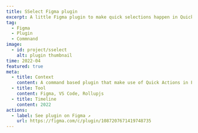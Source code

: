 ```yaml
---
title: SSelect Figma plugin
excerpt: A little Figma plugin to make quick selections happen in Quick Actions.
tag:
  - Figma
  - Plugin
  - Commnand
image:
  - id: project/sselect
    alt: plugin thumbnail
time: 2022-04
featured: true
meta:
  - title: Context
    content: A command based plugin that make use of Quick Actions in Figma to make search/selection quicker and without tons of shift and clicks. A project to learn more about Figma plugin APIs.
  - title: Tool
    content: Figma, VS Code, Rollupjs
  - title: Timeline
    content: 2022
actions:
  - label: See plugin on Figma ↗
    url: https://figma.com/c/plugin/1087207671419748735
---
```

